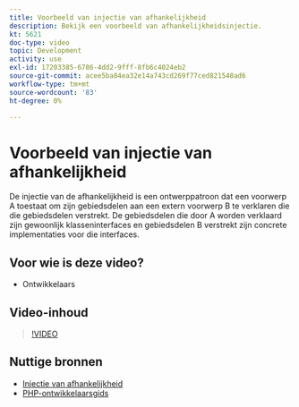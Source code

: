 ```yaml
---
title: Voorbeeld van injectie van afhankelijkheid
description: Bekijk een voorbeeld van afhankelijkheidsinjectie.
kt: 5621
doc-type: video
topic: Development
activity: use
exl-id: 17203385-6786-4dd2-9fff-8fb6c4024eb2
source-git-commit: acee5ba84ea32e14a743cd269f77ced821548ad6
workflow-type: tm+mt
source-wordcount: '83'
ht-degree: 0%

---
```


# Voorbeeld van injectie van afhankelijkheid

De injectie van de afhankelijkheid is een ontwerppatroon dat een voorwerp A toestaat om zijn gebiedsdelen aan een extern voorwerp B te verklaren die die gebiedsdelen verstrekt. De gebiedsdelen die door A worden verklaard zijn gewoonlijk klasseninterfaces en gebiedsdelen B verstrekt zijn concrete implementaties voor die interfaces.

## Voor wie is deze video?

- Ontwikkelaars

## Video-inhoud

>[!VIDEO](https://video.tv.adobe.com/v/35799?quality=12&learn=on)

## Nuttige bronnen

- [Injectie van afhankelijkheid](https://devdocs.magento.com/guides/v2.4/extension-dev-guide/depend-inj.html)
- [PHP-ontwikkelaarsgids](https://devdocs.magento.com/guides/v2.4/extension-dev-guide/bk-extension-dev-guide.html)
